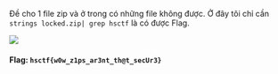 Đề cho 1 file zip và ở trong có những file không được. Ở đây tôi chỉ cần `strings locked.zip| grep hsctf` là có được Flag.

![](https://i.imgur.com/nRAMt6M.png)

#### Flag: `hsctf{w0w_z1ps_ar3nt_th@t_secUr3}`
